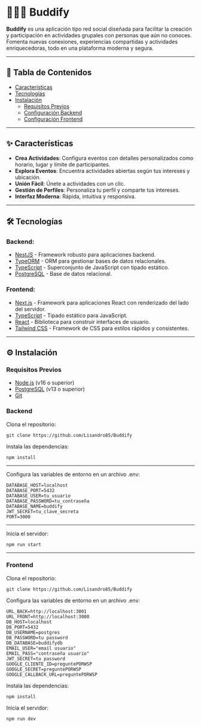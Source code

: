 # 🧑‍🤝‍🧑 **Buddify**  
**Buddify** es una aplicación tipo red social diseñada para facilitar la creación y participación en actividades grupales con personas que aún no conoces. Fomenta nuevas conexiones, experiencias compartidas y actividades enriquecedoras, todo en una plataforma moderna y segura.

---

## 📖 Tabla de Contenidos

- [Características](#✨-características)
- [Tecnologías](#🛠-tecnologías)
- [Instalación](#⚙️-instalación)
  - [Requisitos Previos](#requisitos-previos)
  - [Configuración Backend](#backend)
  - [Configuración Frontend](#frontend)
---

## ✨ Características

- **Crea Actividades**: Configura eventos con detalles personalizados como horario, lugar y límite de participantes.
- **Explora Eventos**: Encuentra actividades abiertas según tus intereses y ubicación.
- **Unión Fácil**: Únete a actividades con un clic.
- **Gestión de Perfiles**: Personaliza tu perfil y comparte tus intereses.
- **Interfaz Moderna**: Rápida, intuitiva y responsiva.

---

## 🛠 Tecnologías

### Backend:
- [NestJS](https://nestjs.com/) - Framework robusto para aplicaciones backend.
- [TypeORM](https://typeorm.io/) - ORM para gestionar bases de datos relacionales.
- [TypeScript](https://www.typescriptlang.org/) - Superconjunto de JavaScript con tipado estático.
- [PostgreSQL](https://www.postgresql.org/) - Base de datos relacional.

### Frontend:
- [Next.js](https://nextjs.org/) - Framework para aplicaciones React con renderizado del lado del servidor.
- [TypeScript](https://www.typescriptlang.org/) - Tipado estático para JavaScript.
- [React](https://react.dev/) - Biblioteca para construir interfaces de usuario.
- [Tailwind CSS](https://tailwindcss.com/) - Framework de CSS para estilos rápidos y consistentes.

---

## ⚙️ Instalación

### Requisitos Previos

- [Node.js](https://nodejs.org/) (v16 o superior)
- [PostgreSQL](https://www.postgresql.org/) (v13 o superior)
- [Git](https://git-scm.com/)

### Backend

Clona el repositorio:

 ```env
 git clone https://github.com/Lisandro85/Buddify
 ```

Instala las dependencias:

```env
npm install
```

---
 Configura las variables de entorno en un archivo .env:

```env
DATABASE_HOST=localhost
DATABASE_PORT=5432
DATABASE_USER=tu_usuario
DATABASE_PASSWORD=tu_contraseña
DATABASE_NAME=buddify
JWT_SECRET=tu_clave_secreta
PORT=3000
```
---
Inicia el servidor:
```env
npm run start
```
---
### Frontend

Clona el repositorio:
```env
git clone https://github.com/Lisandro85/Buddify
```
 Configura las variables de entorno en un archivo .env:
 
```env
URL_BACK=http://localhost:3001
URL_FRONT=http://localhost:3000
DB_HOST=localhost
DB_PORT=5432
DB_USERNAME=postgres
DB_PASSWORD=tu password
DB_DATABASE=buddifydb
EMAIL_USER="email usuario"
EMAIL_PASS="contraseña usuario"
JWT_SECRET=tu password
GOOGLE_CLIENTE_ID=preguntePORWSP
GOOGLE_SECRET=preguntePORWSP
GOOGLE_CALLBACK_URL=preguntePORWSP
```
Instala las dependencias:
```env
npm install
```
Inicia el servidor:
```env
npm run dev
```
